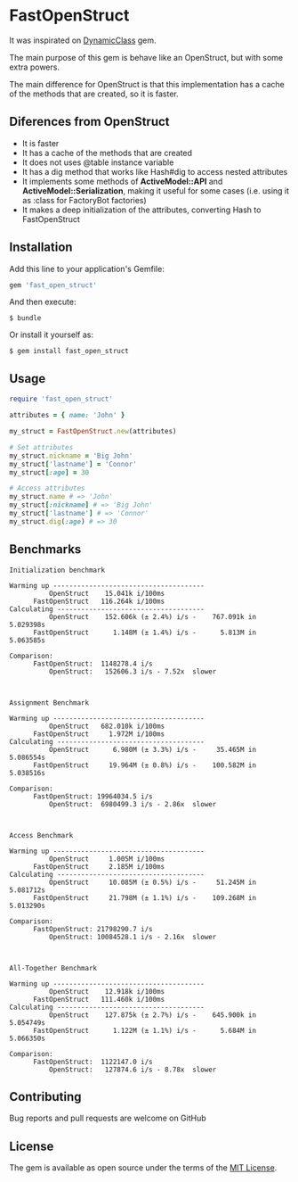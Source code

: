 # FastOpenStruct

It was inspirated on [DynamicClass](https://github.com/amcaplan/dynamic_class/blob/master/lib/dynamic_class.rb) gem.

The main purpose of this gem is behave like an OpenStruct, but with some extra powers.

The main difference for OpenStruct is that this implementation has a cache of the methods that are created, so it is faster.

## Diferences from OpenStruct

- It is faster
- It has a cache of the methods that are created
- It does not uses @table instance variable
- It has a dig method that works like Hash#dig to access nested attributes
- It implements some methods of **ActiveModel::API** and **ActiveModel::Serialization**, making it useful for some cases (i.e. using it as :class for FactoryBot factories)
- It makes a deep initialization of the attributes, converting Hash to FastOpenStruct

## Installation

Add this line to your application's Gemfile:

```ruby
gem 'fast_open_struct'
```

And then execute:

    $ bundle

Or install it yourself as:
    
    $ gem install fast_open_struct


## Usage

```ruby
require 'fast_open_struct'

attributes = { name: 'John' }

my_struct = FastOpenStruct.new(attributes)

# Set attributes 
my_struct.nickname = 'Big John'
my_struct['lastname'] = 'Connor'
my_struct[:age] = 30

# Access attributes
my_struct.name # => 'John'
my_struct[:nickname] # => 'Big John'
my_struct['lastname'] # => 'Connor'
my_struct.dig(:age) # => 30
```

## Benchmarks
```
Initialization benchmark

Warming up --------------------------------------
          OpenStruct    15.041k i/100ms
      FastOpenStruct   116.264k i/100ms
Calculating -------------------------------------
          OpenStruct    152.606k (± 2.4%) i/s -    767.091k in   5.029398s
      FastOpenStruct      1.148M (± 1.4%) i/s -      5.813M in   5.063585s

Comparison:
      FastOpenStruct:  1148278.4 i/s
          OpenStruct:   152606.3 i/s - 7.52x  slower



Assignment Benchmark

Warming up --------------------------------------
          OpenStruct   682.010k i/100ms
      FastOpenStruct     1.972M i/100ms
Calculating -------------------------------------
          OpenStruct      6.980M (± 3.3%) i/s -     35.465M in   5.086554s
      FastOpenStruct     19.964M (± 0.8%) i/s -    100.582M in   5.038516s

Comparison:
      FastOpenStruct: 19964034.5 i/s
          OpenStruct:  6980499.3 i/s - 2.86x  slower



Access Benchmark

Warming up --------------------------------------
          OpenStruct     1.005M i/100ms
      FastOpenStruct     2.185M i/100ms
Calculating -------------------------------------
          OpenStruct     10.085M (± 0.5%) i/s -     51.245M in   5.081712s
      FastOpenStruct     21.798M (± 1.1%) i/s -    109.268M in   5.013290s

Comparison:
      FastOpenStruct: 21798290.7 i/s
          OpenStruct: 10084528.1 i/s - 2.16x  slower



All-Together Benchmark

Warming up --------------------------------------
          OpenStruct    12.918k i/100ms
      FastOpenStruct   111.460k i/100ms
Calculating -------------------------------------
          OpenStruct    127.875k (± 2.7%) i/s -    645.900k in   5.054749s
      FastOpenStruct      1.122M (± 1.1%) i/s -      5.684M in   5.066350s

Comparison:
      FastOpenStruct:  1122147.0 i/s
          OpenStruct:   127874.6 i/s - 8.78x  slower
```

## Contributing

Bug reports and pull requests are welcome on GitHub

## License

The gem is available as open source under the terms of the [MIT License](http://opensource.org/licenses/MIT).
